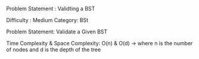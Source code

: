 Problem Statement : Validting a BST

Difficulty : Medium
Category: BSt

Problem Statement: Validate a Given BST 

Time Complexity & Space Complexity:
O(n) & O(d) -> where n is the number of nodes and d is the depth of the tree
